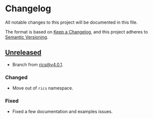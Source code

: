 # Changelog

All notable changes to this project will be documented in this file.

The format is based on [Keep a Changelog](https://keepachangelog.com/en/1.0.0/),
and this project adheres to [Semantic Versioning](https://semver.org/spec/v2.0.0.html).

## [Unreleased]

* Branch from [rics@v4.0.1](https://github.com/rsundqvist/rics/blob/v4.0.1/CHANGELOG.md).

### Changed
* Move out of `rics` namespace.

### Fixed
* Fixed a few documentation and examples issues.

[Unreleased]: https://github.com/rsundqvist/time-split/compare/v0.0.0...HEAD

